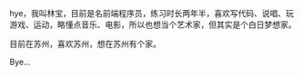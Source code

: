 hye，我叫林宝，目前是名前端程序员，练习时长两年半，喜欢写代码、说唱、玩游戏、运动，略懂点音乐、电影，所以也想当个艺术家，但其实是个白日梦想家。

目前在苏州，喜欢苏州，想在苏州有个家。

Bye...
